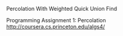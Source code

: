 Percolation With Weighted Quick Union Find

Programming Assignment 1: Percolation
http://coursera.cs.princeton.edu/algs4/